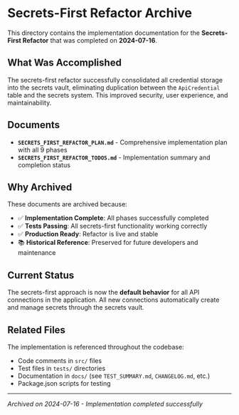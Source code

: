 # Secrets-First Refactor Archive

This directory contains the implementation documentation for the **Secrets-First Refactor** that was completed on **2024-07-16**.

## What Was Accomplished

The secrets-first refactor successfully consolidated all credential storage into the secrets vault, eliminating duplication between the `ApiCredential` table and the secrets system. This improved security, user experience, and maintainability.

## Documents

- **`SECRETS_FIRST_REFACTOR_PLAN.md`** - Comprehensive implementation plan with all 9 phases
- **`SECRETS_FIRST_REFACTOR_TODOS.md`** - Implementation summary and completion status

## Why Archived

These documents are archived because:
- ✅ **Implementation Complete**: All phases successfully completed
- ✅ **Tests Passing**: All secrets-first functionality working correctly
- ✅ **Production Ready**: Refactor is live and stable
- 📚 **Historical Reference**: Preserved for future developers and maintenance

## Current Status

The secrets-first approach is now the **default behavior** for all API connections in the application. All new connections automatically create and manage secrets through the secrets vault.

## Related Files

The implementation is referenced throughout the codebase:
- Code comments in `src/` files
- Test files in `tests/` directories
- Documentation in `docs/` (see `TEST_SUMMARY.md`, `CHANGELOG.md`, etc.)
- Package.json scripts for testing

---

*Archived on 2024-07-16 - Implementation completed successfully* 